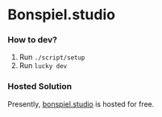 # Bonspiel.studio

### How to dev?

1. Run `./script/setup`
1. Run `lucky dev`

### Hosted Solution

Presently, [bonspiel.studio](https://bonspiel.studio) is hosted for free.
